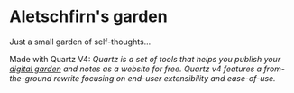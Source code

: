 # Aletschfirn's garden

Just a small garden of self-thoughts...

Made with Quartz V4:
*Quartz is a set of tools that helps you publish your [digital garden](https://jzhao.xyz/posts/networked-thought) and notes as a website for free.
Quartz v4 features a from-the-ground rewrite focusing on end-user extensibility and ease-of-use.*
